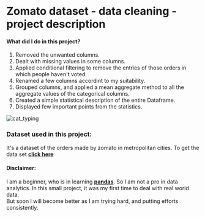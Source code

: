 # Zomato dataset - data cleaning - project description

#### What did I do in this project?
1. Removed the unwanted columns.
2. Dealt with missing values in some columns.
3. Applied conditional filtering to remove the entries of those orders in which people haven't voted.
4. Renamed a few columns accordint to my suitability.
5. Grouped columns, and applied a mean aggregate method to all the aggregate values of the categorical columns.
6. Created a simple statistical description of the entire Dataframe.
7. Displayed few important points from the statistics.

![cat_typing](https://i.pinimg.com/originals/84/1a/eb/841aeb9f113999616d097b414c539dfd.gif)

### Dataset used in this project:
It's a dataset of the orders made by zomato in metropolitan cities. To get the data set **[click here](https://www.kaggle.com/datasets/narsingraogoud/zomato-restaurants-dataset-for-metropolitan-areas)**

#### Disclaimer:
I am a beginner, who is in learning **[pandas](https://pandas.pydata.org/)**. So I am not a pro in data analytics. In this small project, it was my first time to deal with real world data.  
But soon I will become better as I am trying hard, and putting efforts consistently.




